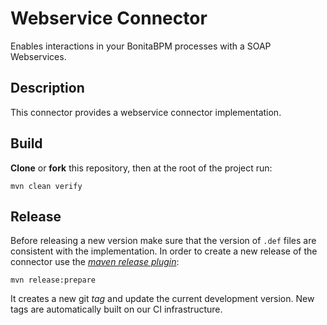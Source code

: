 # Webservice Connector

Enables interactions in your BonitaBPM processes with a SOAP Webservices.

## Description

This connector provides a webservice connector implementation. 

## Build

__Clone__ or __fork__ this repository, then at the root of the project run:

`mvn clean verify`

## Release

Before releasing a new version make sure that the version of `.def` files are consistent with the implementation. In order to create a new release of the connector use the [_maven release plugin_](http://maven.apache.org/maven-release/maven-release-plugin/):

`mvn release:prepare`

It creates a new git _tag_ and update the current development version. New tags are automatically built on our CI infrastructure.

